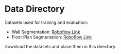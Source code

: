 # Data Directory

Datasets used for training and evaluation:

- Wall Segmentation: [Roboflow Link](https://app.roboflow.com/kanishk-wfmyz/wall_dataset_05-09-24-lmfa4)
- Floor Plan Segmentation: [Roboflow Link](https://app.roboflow.com/kanishk-wfmyz/floor_plan_segmentation_final-dij0o)

Download the datasets and place them in this directory.
